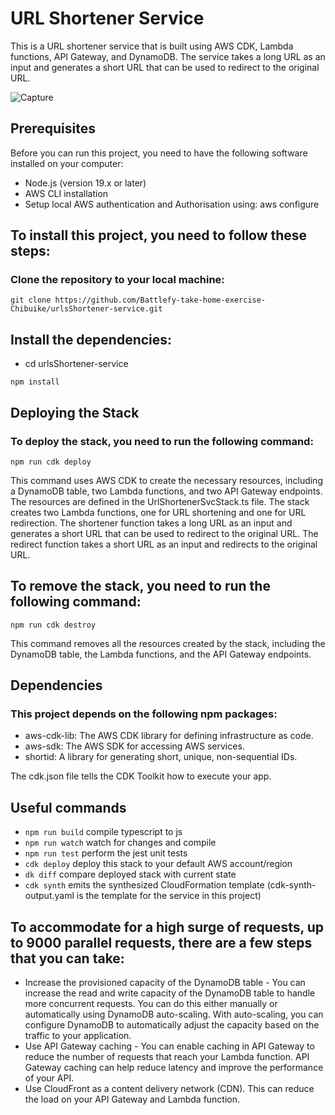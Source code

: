 # URL Shortener Service
This is a URL shortener service that is built using AWS CDK, Lambda functions, API Gateway, and DynamoDB. The service takes a long URL as an input and generates a short URL that can be used to redirect to the original URL.

![Capture](https://user-images.githubusercontent.com/126279861/221706370-f1927c18-0362-4dfa-afae-d7709b2b040f.PNG)

## Prerequisites
Before you can run this project, you need to have the following software installed on your computer:

+ Node.js (version 19.x or later)
+ AWS CLI installation
+ Setup local AWS authentication and Authorisation using: aws configure

## To install this project, you need to follow these steps:

### Clone the repository to your local machine:
```
git clone https://github.com/Battlefy-take-home-exercise-Chibuike/urlsShortener-service.git
```

## Install the dependencies:
+ cd  urlsShortener-service
```
npm install
```

## Deploying the Stack
### To deploy the stack, you need to run the following command:
```
npm run cdk deploy
```
This command uses AWS CDK to create the necessary resources, including a DynamoDB table, two Lambda functions, and two API Gateway endpoints. The resources are defined in the UrlShortenerSvcStack.ts file.
The stack creates two Lambda functions, one for URL shortening and one for URL redirection. The shortener function takes a long URL as an input and generates a short URL that can be used to redirect to the original URL. The redirect function takes a short URL as an input and redirects to the original URL.

## To remove the stack, you need to run the following command:
```
npm run cdk destroy
```
This command removes all the resources created by the stack, including the DynamoDB table, the Lambda functions, and the API Gateway endpoints.

## Dependencies
### This project depends on the following npm packages:

+ aws-cdk-lib: The AWS CDK library for defining infrastructure as code.
+ aws-sdk: The AWS SDK for accessing AWS services.
+ shortid: A library for generating short, unique, non-sequential IDs.

The cdk.json file tells the CDK Toolkit how to execute your app.

## Useful commands

+ ```npm run build```   compile typescript to js
+ ```npm run watch```   watch for changes and compile
+ ```npm run test```    perform the jest unit tests
+ ```cdk deploy```      deploy this stack to your default AWS account/region
+ ```dk diff```       compare deployed stack with current state
+ ```cdk synth```       emits the synthesized CloudFormation template (cdk-synth-output.yaml is the template for the service in this project)

##  To accommodate for a high surge of requests, up to 9000 parallel requests, there are a few steps that you can take:
+ Increase the provisioned capacity of the DynamoDB table - You can increase the read and write capacity of the DynamoDB table to handle more concurrent requests. You can do this either manually or automatically using DynamoDB auto-scaling. With auto-scaling, you can configure DynamoDB to automatically adjust the capacity based on the traffic to your application.
+ Use API Gateway caching - You can enable caching in API Gateway to reduce the number of requests that reach your Lambda function. API Gateway caching can help reduce latency and improve the performance of your API.
+ Use CloudFront as a content delivery network (CDN). This can reduce the load on your API Gateway and Lambda function.

